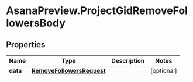 # AsanaPreview.ProjectGidRemoveFollowersBody

## Properties
Name | Type | Description | Notes
------------ | ------------- | ------------- | -------------
**data** | [**RemoveFollowersRequest**](RemoveFollowersRequest.md) |  | [optional] 
